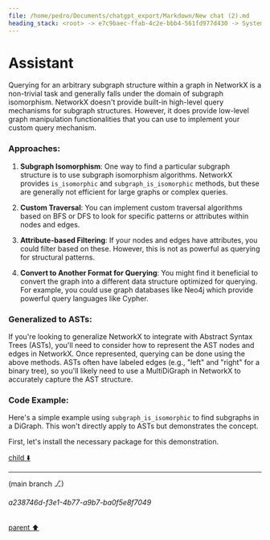 ```yaml
---
file: /home/pedro/Documents/chatgpt_export/Markdown/New chat (2).md
heading_stack: <root> -> e7c9baec-ffab-4c2e-bbb4-561fd977d430 -> System -> 536e0e74-8c30-49ea-ae85-f83cc1361c13 -> System -> aaa29187-c9e6-4055-a115-71076813ffbc -> User -> cc136d1c-37a8-4c4a-b365-9b8369a2b895 -> Assistant
---
```

# Assistant

Querying for an arbitrary subgraph structure within a graph in NetworkX is a non-trivial task and generally falls under the domain of subgraph isomorphism. NetworkX doesn't provide built-in high-level query mechanisms for subgraph structures. However, it does provide low-level graph manipulation functionalities that you can use to implement your custom query mechanism.

### Approaches:

1. **Subgraph Isomorphism**: One way to find a particular subgraph structure is to use subgraph isomorphism algorithms. NetworkX provides `is_isomorphic` and `subgraph_is_isomorphic` methods, but these are generally not efficient for large graphs or complex queries.

2. **Custom Traversal**: You can implement custom traversal algorithms based on BFS or DFS to look for specific patterns or attributes within nodes and edges.

3. **Attribute-based Filtering**: If your nodes and edges have attributes, you could filter based on these. However, this is not as powerful as querying for structural patterns.

4. **Convert to Another Format for Querying**: You might find it beneficial to convert the graph into a different data structure optimized for querying. For example, you could use graph databases like Neo4j which provide powerful query languages like Cypher.

### Generalized to ASTs:

If you're looking to generalize NetworkX to integrate with Abstract Syntax Trees (ASTs), you'll need to consider how to represent the AST nodes and edges in NetworkX. Once represented, querying can be done using the above methods. ASTs often have labeled edges (e.g., "left" and "right" for a binary tree), so you'll likely need to use a MultiDiGraph in NetworkX to accurately capture the AST structure.

### Code Example:

Here's a simple example using `subgraph_is_isomorphic` to find subgraphs in a DiGraph. This won't directly apply to ASTs but demonstrates the concept.

First, let's install the necessary package for this demonstration.

[child ⬇️](#a238746d-f3e1-4b77-a9b7-ba0f5e8f7049)

---

(main branch ⎇)
###### a238746d-f3e1-4b77-a9b7-ba0f5e8f7049
[parent ⬆️](#cc136d1c-37a8-4c4a-b365-9b8369a2b895)
